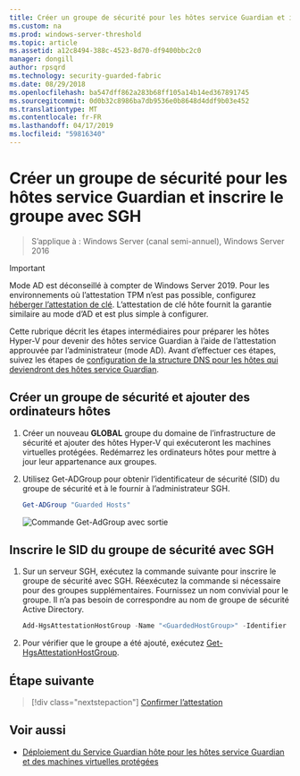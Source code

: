 ```yaml
---
title: Créer un groupe de sécurité pour les hôtes service Guardian et inscrire le groupe avec SGH
ms.custom: na
ms.prod: windows-server-threshold
ms.topic: article
ms.assetid: a12c8494-388c-4523-8d70-df9400bbc2c0
manager: dongill
author: rpsqrd
ms.technology: security-guarded-fabric
ms.date: 08/29/2018
ms.openlocfilehash: ba547dff862a283b68ff105a14b14ed367891745
ms.sourcegitcommit: 0d0b32c8986ba7db9536e0b8648d4ddf9b03e452
ms.translationtype: MT
ms.contentlocale: fr-FR
ms.lasthandoff: 04/17/2019
ms.locfileid: "59816340"
---
```

# <a name="create-a-security-group-for-guarded-hosts-and-register-the-group-with-hgs"></a>Créer un groupe de sécurité pour les hôtes service Guardian et inscrire le groupe avec SGH

>S’applique à : Windows Server (canal semi-annuel), Windows Server 2016

>[!IMPORTANT]
>Mode AD est déconseillé à compter de Windows Server 2019. Pour les environnements où l’attestation TPM n’est pas possible, configurez [héberger l’attestation de clé](guarded-fabric-initialize-hgs-key-mode.md). L’attestation de clé hôte fournit la garantie similaire au mode d’AD et est plus simple à configurer. 


Cette rubrique décrit les étapes intermédiaires pour préparer les hôtes Hyper-V pour devenir des hôtes service Guardian à l’aide de l’attestation approuvée par l’administrateur (mode AD). Avant d’effectuer ces étapes, suivez les étapes de [configuration de la structure DNS pour les hôtes qui deviendront des hôtes service Guardian](guarded-fabric-configuring-fabric-dns-ad.md).


## <a name="create-a-security-group-and-add-hosts"></a>Créer un groupe de sécurité et ajouter des ordinateurs hôtes

1. Créer un nouveau **GLOBAL** groupe du domaine de l’infrastructure de sécurité et ajouter des hôtes Hyper-V qui exécuteront les machines virtuelles protégées. Redémarrez les ordinateurs hôtes pour mettre à jour leur appartenance aux groupes.

2. Utilisez Get-ADGroup pour obtenir l’identificateur de sécurité (SID) du groupe de sécurité et à le fournir à l’administrateur SGH. 

    ```powershell
    Get-ADGroup "Guarded Hosts"
    ```

    ![Commande Get-AdGroup avec sortie](../media/Guarded-Fabric-Shielded-VM/guarded-host-get-adgroup.png)

## <a name="register-the-sid-of-the-security-group-with-hgs"></a>Inscrire le SID du groupe de sécurité avec SGH  

1. Sur un serveur SGH, exécutez la commande suivante pour inscrire le groupe de sécurité avec SGH. 
   Réexécutez la commande si nécessaire pour des groupes supplémentaires. 
   Fournissez un nom convivial pour le groupe. 
   Il n’a pas besoin de correspondre au nom de groupe de sécurité Active Directory. 

   ```powershell
   Add-HgsAttestationHostGroup -Name "<GuardedHostGroup>" -Identifier "<SID>"
   ```

2. Pour vérifier que le groupe a été ajouté, exécutez [Get-HgsAttestationHostGroup](https://technet.microsoft.com/library/mt652172.aspx). 

## <a name="next-step"></a>Étape suivante

>[!div class="nextstepaction"]
[Confirmer l’attestation](guarded-fabric-confirm-hosts-can-attest-successfully.md)


## <a name="see-also"></a>Voir aussi

- [Déploiement du Service Guardian hôte pour les hôtes service Guardian et des machines virtuelles protégées](guarded-fabric-deploying-hgs-overview.md)
